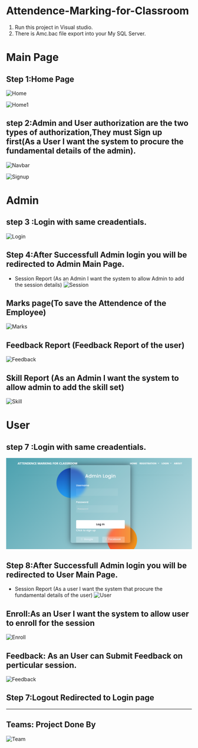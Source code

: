 # Attendence-Marking-for-Classroom

1. Run this project in Visual studio.
2. There is Amc.bac file export into your My SQL Server.

# Main Page
## Step 1:Home Page 
![Home](https://user-images.githubusercontent.com/43651531/219292931-e318b9d4-152b-4419-ac5b-f653ded8dea0.png)

![Home1](https://user-images.githubusercontent.com/43651531/219292998-8e4e9dae-8433-4403-bab1-6982c2fd19c6.png)

## step 2:Admin and User authorization are the two types of authorization,They must Sign up first(As a User I want the system to procure the fundamental details of the admin).
![Navbar](https://user-images.githubusercontent.com/43651531/219293132-0a43635a-0d42-427b-b37f-8a92ba80434c.png)

![Signup](https://user-images.githubusercontent.com/43651531/219293191-8a74f105-643e-4276-8f3c-166a1f3d7da6.png)

# Admin
## step 3 :Login with same creadentials.
![Login](https://user-images.githubusercontent.com/43651531/219293309-2a37cced-ef09-4ba1-b03f-ffe0662bd3c8.png)

## Step 4:After Successfull Admin login you will be redirected to Admin Main Page.
* Session Report (As an Admin I want the system to allow Admin to add the session details)
![Session](https://user-images.githubusercontent.com/43651531/219293470-7a4673c6-a4ae-4091-ba6b-11f4e21686e5.png)

## Marks page(To save the Attendence of the Employee)
![Marks](https://user-images.githubusercontent.com/43651531/219293571-6cd79da3-4c64-4c11-b89e-cda42c095372.png)

## Feedback Report (Feedback Report of the user)
![Feedback](https://user-images.githubusercontent.com/43651531/219293635-45d5414b-3b19-475f-a008-4760c27eecde.png)

## Skill Report (As an Admin I want the system to allow admin to add the skill set)
![Skill](https://user-images.githubusercontent.com/43651531/219293708-c39abf47-e4de-474b-ad55-c7aaad5c736e.png)

# User
## step 7 :Login with same creadentials.
![](AMC2/Project%20Images/Login.png)
## Step 8:After Successfull Admin login you will be redirected to User Main Page.
* Session Report (As a user I want the  system that procure the fundamental details of the user)
![User](https://user-images.githubusercontent.com/43651531/219293851-544f9dad-5137-4317-be70-13c71ac405eb.png)

## Enroll:As an User I want the system to allow user to enroll for the session
![Enroll](https://user-images.githubusercontent.com/43651531/219293892-7998a35c-a291-4026-b4ba-5947196183fc.png)

## Feedback: As an User can Submit Feedback on perticular session.
![Feedback](https://user-images.githubusercontent.com/43651531/219294780-04bc8906-693c-45ab-800c-3a660fc77965.png)

## Step 7:Logout Redirected to Login page
----------------------------------------------------------------------------------------------
## Teams: Project Done By 
![Team](https://user-images.githubusercontent.com/43651531/219294576-94595e41-b07b-46d2-83a9-1dcc35709eda.png)

